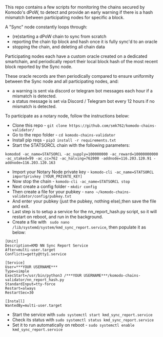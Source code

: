 This repo contains a few scripts for monitoring the chains secured by Komodo's dPoW, to detect and provide an early warning if there is a hash mismatch between participating nodes for specific a block.

A "Sync" node constantly loops through:
- (re)starting a dPoW chain to sync from scratch
- reporting the chain tip block and hash once it is fully sync'd to an oracle
- stopping the chain, and deleting all chain data

Participating nodes each have a custom oracle created on a dedicated smartchain, and periodically report their local block hash of the most recent block reported by the Sync node.

These oracle records are then periodically compared to ensure uniformity between the Sync node and all participating nodes, and:
- a warning is sent via discord or telegram bot messages each hour if a mismatch is detected.
- a status message is set via Discord / Telegram bot every 12 hours if no mismatch is detected.

To participate as a notary node, follow the instructions below:

- Clone this repo - `git clone https://github.com/smk762/komodo-chains-validator/`
- Go to the repo folder - `cd komodo-chains-validator`
- Install pip reqs - `pip3 install -r requirements.txt`
- Start the STATSORCL chain with the following parameters: 
```
komodod -ac_name=STATSORCL -ac_supply=100000000 -ac_reward=10000000000 -ac_staked=99 -ac_cc=762 -ac_halving=762000 -addnode=116.203.120.91 -addnode=116.203.120.163
```
- Import your Notary Node private key - `komodo-cli -ac_name=STATSORCL importprivkey [YOUR_PRIVATE_KEY]`
- Now stop the chain - `komodo-cli -ac_name=STATSORCL stop`
- Next create a config folder - `mkdir config`
- Then create a file for your pubkey - `nano ~/komodo-chains-validator/config/pubkey.txt` 
- And enter your pubkey (just the pubkey, nothing else),then save the file and exit.
- Last step is to setup a service for the nn_report_hash.py script, so it will restart on reboot, and run in the background.
- Create a file with ` sudo nano /lib/systemd/system/kmd_sync_report.service`, then populate it as below:

```
[Unit]
Description=KMD NN Sync Report Service
After=multi-user.target
Conflicts=getty@tty1.service

[Service]
User=***YOUR USERNAME***
Type=simple
ExecStart=/usr/bin/python3 /***YOUR USERNAME***/komodo-chains-validator/nn_report_hash.py
StandardInput=tty-force
Restart=always
RestartSec=30

[Install]
WantedBy=multi-user.target
```
- Start the service with `sudo systemctl start kmd_sync_report.service`
- Check its status with `sudo systemctl status kmd_sync_report.service`
- Set it to run automatically on reboot - `sudo systemctl enable kmd_sync_report.service`


